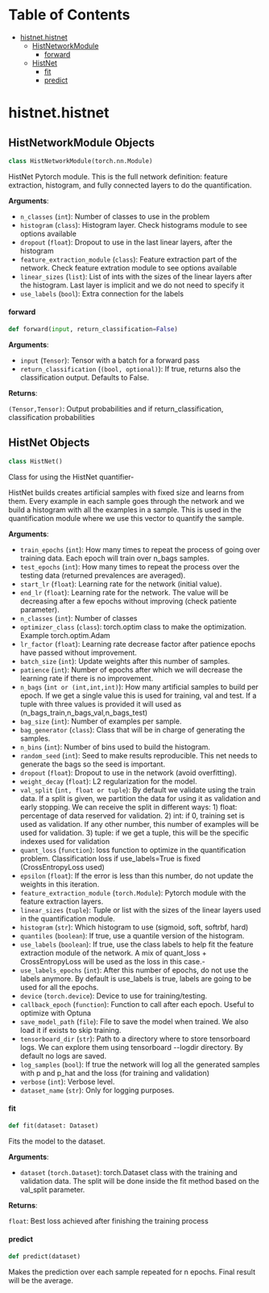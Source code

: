 # Table of Contents

* [histnet.histnet](#histnet.histnet)
  * [HistNetworkModule](#histnet.histnet.HistNetworkModule)
    * [forward](#histnet.histnet.HistNetworkModule.forward)
  * [HistNet](#histnet.histnet.HistNet)
    * [fit](#histnet.histnet.HistNet.fit)
    * [predict](#histnet.histnet.HistNet.predict)

<a id="histnet.histnet"></a>

# histnet.histnet

<a id="histnet.histnet.HistNetworkModule"></a>

## HistNetworkModule Objects

```python
class HistNetworkModule(torch.nn.Module)
```

HistNet Pytorch module. This is the full network definition: feature extraction, histogram, and fully connected layers to do the quantification.

**Arguments**:

- `n_classes` (`int`): Number of classes to use in the problem
- `histogram` (`class`): Histogram layer. Check histograms module to see options available
- `dropout` (`float`): Dropout to use in the last linear layers, after the histogram
- `feature_extraction_module` (`class`): Feature extraction part of the network. Check feature extration module to see options available
- `linear_sizes` (`list`): List of ints with the sizes of the linear layers after the  histogram. Last layer is implicit and we do not need to specify it
- `use_labels` (`bool`): Extra connection for the labels

<a id="histnet.histnet.HistNetworkModule.forward"></a>

#### forward

```python
def forward(input, return_classification=False)
```

**Arguments**:

- `input` (`Tensor`): Tensor with a batch for a forward pass
- `return_classification` (`(bool, optional)`): If true, returns also the classification output. Defaults to False.

**Returns**:

`(Tensor,Tensor)`: Output probabilities and if return_classification, classification probabilities

<a id="histnet.histnet.HistNet"></a>

## HistNet Objects

```python
class HistNet()
```

Class for using the HistNet quantifier-

HistNet builds creates artificial samples with fixed size and learns from them. Every example in each sample goes through
the network and we build a histogram with all the examples in a sample. This is used in the quantification module where we use
this vector to quantify the sample.

**Arguments**:

- `train_epochs` (`int`): How many times to repeat the process of going over training data. Each epoch will train over n_bags samples.
- `test_epochs` (`int`): How many times to repeat the process over the testing data (returned prevalences are averaged).
- `start_lr` (`float`): Learning rate for the network (initial value).
- `end_lr` (`float`): Learning rate for the network. The value will be decreasing after a few epochs without improving (check patiente parameter).
- `n_classes` (`int`): Number of classes
- `optimizer_class` (`class`): torch.optim class to make the optimization. Example torch.optim.Adam
- `lr_factor` (`float`): Learning rate decrease factor after patience epochs have passed without improvement.
- `batch_size` (`int`): Update weights after this number of samples.
- `patience` (`int`): Number of epochs after which we will decrease the learning rate if there is no improvement.
- `n_bags` (`int or (int,int,int)`): How many artificial samples to build per epoch. If we get a single value this is used for training, val and test.
If a tuple with three values is provided it will used as (n_bags_train,n_bags_val,n_bags_test)
- `bag_size` (`int`): Number of examples per sample.
- `bag_generator` (`class`): Class that will be in charge of generating the samples.
- `n_bins` (`int`): Number of bins used to build the histogram.
- `random_seed` (`int`): Seed to make results reproducible. This net needs to generate the bags so the seed is important.
- `dropout` (`float`): Dropout to use in the network (avoid overfitting).
- `weight_decay` (`float`): L2 regularization for the model.
- `val_split` (`int, float or tuple`): By default we validate using the train data. If a split is given, we partition the data for using it as
validation and early stopping. We can receive the split in different ways:    1) float: percentage 
of data reserved for validation. 2) int: if 0, training set is used as validation. If any other number, this number of examples
                    will be used for validation. 3) tuple: if we get a tuple, this will be the specific indexes used for validation
- `quant_loss` (`function`): loss function to optimize in the quantification problem. Classification loss if use_labels=True is fixed (CrossEntropyLoss used)
- `epsilon` (`float`): If the error is less than this number, do not update the weights in this iteration.
- `feature_extraction_module` (`torch.Module`): Pytorch module with the feature extraction layers.
- `linear_sizes` (`tuple`): Tuple or list with the sizes of the linear layers used in the quantification module.
- `histogram` (`str`): Which histogram to use (sigmoid, soft, softrbf, hard)
- `quantiles` (`boolean`): If true, use a quantile version of the histogram.
- `use_labels` (`boolean`): If true, use the class labels to help fit the feature extraction module of the network. A mix of quant_loss + CrossEntropyLoss
will be used as the loss in this case.-
- `use_labels_epochs` (`int`): After this number of epochs, do not use the labels anymore. By default is use_labels is true, labels are going to be used for all the epochs.
- `device` (`torch.device`): Device to use for training/testing.
- `callback_epoch` (`function`): Function to call after each epoch. Useful to optimize with Optuna
- `save_model_path` (`file`): File to save the model when trained. We also load it if exists to skip training.
- `tensorboard_dir` (`str`): Path to a directory where to store tensorboard logs. We can explore them using tensorboard --logdir directory. By default no logs are saved.
- `log_samples` (`bool`): If true the network will log all the generated samples with p and p_hat and the loss (for training and validation)
- `verbose` (`int`): Verbose level.
- `dataset_name` (`str`): Only for logging purposes.

<a id="histnet.histnet.HistNet.fit"></a>

#### fit

```python
def fit(dataset: Dataset)
```

Fits the model to the dataset.

**Arguments**:

- `dataset` (`torch.Dataset`): torch.Dataset class with the training and validation data. The split will be done inside the
fit method based on the val_split parameter.

**Returns**:

`float`: Best loss achieved after finishing the training process

<a id="histnet.histnet.HistNet.predict"></a>

#### predict

```python
def predict(dataset)
```

Makes the prediction over each sample repeated for n epochs. Final result will be the average.

